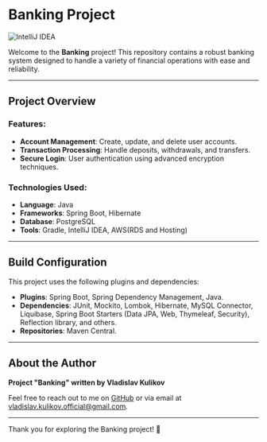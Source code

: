 # Banking Project

![IntelliJ IDEA](https://img.shields.io/badge/IDE-IntelliJ%20IDEA-blue?style=flat&logo=intellij-idea&logoColor=white)

Welcome to the **Banking** project! This repository contains a robust banking system designed to handle a variety of financial operations with ease and reliability.

---

## Project Overview

### Features:
- **Account Management**: Create, update, and delete user accounts.
- **Transaction Processing**: Handle deposits, withdrawals, and transfers.
- **Secure Login**: User authentication using advanced encryption techniques.

### Technologies Used:
- **Language**: Java
- **Frameworks**: Spring Boot, Hibernate
- **Database**: PostgreSQL
- **Tools**: Gradle, IntelliJ IDEA, AWS(RDS and Hosting)

---

## Build Configuration

This project uses the following plugins and dependencies:
- **Plugins**: Spring Boot, Spring Dependency Management, Java.
- **Dependencies**: JUnit, Mockito, Lombok, Hibernate, MySQL Connector, Liquibase, Spring Boot Starters (Data JPA, Web, Thymeleaf, Security), Reflection library, and others.
- **Repositories**: Maven Central.

---


## About the Author

**Project "Banking" written by Vladislav Kulikov**

Feel free to reach out to me on [GitHub](https://github.com/VladKuli) or via email at [vladislav.kulikov.official@gmail.com](vladislav.kulikov.official@gmail.com).

---

Thank you for exploring the Banking project! 🚀

